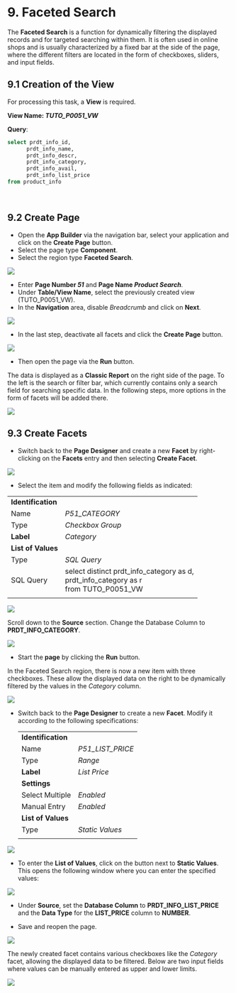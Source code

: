 # <a name="faceted-search"></a>9. Faceted Search

The **Faceted Search** is a function for dynamically filtering the displayed records and for targeted searching within them. It is often used in online shops and is usually characterized by a fixed bar at the side of the page, where the different filters are located in the form of checkboxes, sliders, and input fields.

## <a name="fs-erstellung-der-view"></a>9.1 Creation of the View

For processing this task, a **View** is required.

**View Name: *TUTO_P0051_VW***

**Query**:

 ```sql
select prdt_info_id,
       prdt_info_name,
       prdt_info_descr,
       prdt_info_category,
       prdt_info_avail,
       prdt_info_list_price 
from product_info
 ```
 
## <a name="fs-create-page"></a>9.2 Create Page

- Open the **App Builder** via the navigation bar, select your application and click on the **Create Page** button.
- Select the page type **Component**.
- Select the region type **Faceted Search**.
 
![](../../assets/Chapter-09/Faceted_01.jpg) 

- Enter **Page Number *51*** and **Page Name *Product Search***.
- Under **Table/View Name**, select the previously created view (TUTO_P0051_VW).
- In the **Navigation** area, disable *Breadcrumb* and click on **Next**.

![](../../assets/Chapter-09/Faceted_02.jpg) 
  
- In the last step, deactivate all facets and click the **Create Page** button.

![](../../assets/Chapter-09/Faceted_03.jpg) 

- Then open the page via the **Run** button.

The data is displayed as a **Classic Report** on the right side of the page. To the left is the search or filter bar, which currently contains only a search field for searching specific data. In the following steps, more options in the form of facets will be added there.

![](../../assets/Chapter-09/Faceted_04.jpg) 

## <a name="fs-create-facets"></a>9.3 Create Facets

- Switch back to the **Page Designer** and create a new **Facet** by right-clicking on the **Facets** entry and then selecting **Create Facet**.

![](../../assets/Chapter-09/Faceted_05.jpg) 

- Select the item and modify the following fields as indicated:

| | |  
|--|--|
| **Identification**|  |
| Name | *P51_CATEGORY* |
| Type| *Checkbox Group*| 
| **Label** | *Category*| 
| **List of Values**|  |
| Type | *SQL Query* |
| SQL Query | select distinct prdt_info_category as d, <br> prdt_info_category as r <br> from TUTO_P0051_VW| 
| | |

![](../../assets/Chapter-09/Faceted_06.jpg) 

Scroll down to the **Source** section. Change the Database Column to **PRDT_INFO_CATEGORY**.

![](../../assets/Chapter-09/Faceted_06a.jpg) 

- Start the **page** by clicking the **Run** button.

In the Faceted Search region, there is now a new item with three checkboxes. These allow the displayed data on the right to be dynamically filtered by the values in the *Category* column.

![](../../assets/Chapter-09/Faceted_07.jpg) 

- Switch back to the **Page Designer** to create a new **Facet**. Modify it according to the following specifications:

  | | |  
  |--|--|
  | **Identification** |  |
  | Name | *P51_LIST_PRICE* |
  | Type | *Range* | 
  | **Label** | *List Price*| 
  | **Settings** |  |
  | Select Multiple | *Enabled* |
  | Manual Entry | *Enabled* | 
  | **List of Values** |  |
  | Type | *Static Values* | 
  | | |

![](../../assets/Chapter-09/Faceted_08.jpg) 

- To enter the **List of Values**, click on the button next to **Static Values**. This opens the following window where you can enter the specified values:
 
![](../../assets/Chapter-09/Faceted_09.jpg) 

- Under **Source**, set the **Database Column** to **PRDT_INFO_LIST_PRICE** and the **Data Type** for the **LIST_PRICE** column to ****NUMBER****.

- Save and reopen the page.

![](../../assets/Chapter-09/Faceted_10.jpg) 

The newly created facet contains various checkboxes like the *Category* facet, allowing the displayed data to be filtered. Below are two input fields where values can be manually entered as upper and lower limits.

![](../../assets/Chapter-09/Faceted_11.jpg) 